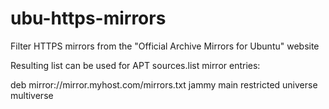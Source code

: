 # ubu-https-mirrors
Filter HTTPS mirrors from the "Official Archive Mirrors for Ubuntu" website

Resulting list can be used for APT sources.list mirror entries:

  deb mirror://mirror.myhost.com/mirrors.txt jammy main restricted universe multiverse

